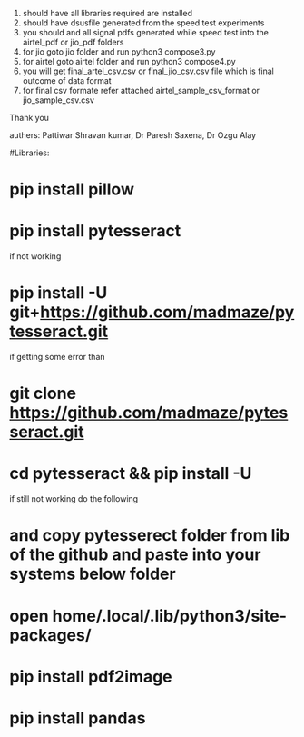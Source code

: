 1) should have all libraries required are installed
2) should have dsusfile generated from the speed test experiments 
3) you should and all signal pdfs generated while speed test into the airtel_pdf or jio_pdf folders
4) for jio goto jio folder and run python3 compose3.py
5) for airtel goto airtel folder and run python3 compose4.py
6) you will get final_artel_csv.csv or final_jio_csv.csv file
which is final outcome of data format
7) for final csv formate refer attached airtel_sample_csv_format or jio_sample_csv.csv

Thank you

authers: Pattiwar Shravan kumar, Dr Paresh Saxena, Dr Ozgu Alay


  #Libraries:
# pip install pillow
# pip install pytesseract
if not working
# pip install -U git+https://github.com/madmaze/pytesseract.git
if getting some error than
# git clone https://github.com/madmaze/pytesseract.git
# cd pytesseract && pip install -U
if still not working do the following
# and copy pytesserect folder from lib of the github and paste into your systems below folder
# open home/.local/.lib/python3/site-packages/
# pip install pdf2image
# pip install pandas

